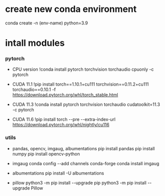 # create new conda environment
conda create -n (env-name) python=3.9

# intall modules
### pytorch
- CPU version
!conda install pytorch torchvision torchaudio cpuonly -c pytorch

- CUDA 11.1
!pip install torch==1.10.1+cu111 torchvision==0.11.2+cu111 torchaudio==0.10.1 -f https://download.pytorch.org/whl/torch_stable.html

- CUDA 11.3
!conda install pytorch torchvision torchaudio cudatoolkit=11.3 -c pytorch

- CUDA 11.6
!pip install torch --pre --extra-index-url https://download.pytorch.org/whl/nightly/cu116

### utils
- pandas, opencv, imgaug, albumentations
pip install pandas
pip install numpy
pip install opencv-python

- imgaug
conda config --add channels conda-forge
conda install imgaug

- albumentations
pip install -U albumentations



- pillow
python3 -m pip install --upgrade pip
python3 -m pip install --upgrade Pillow